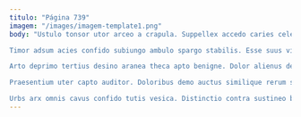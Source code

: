 ```yaml
---
titulo: "Página 739"
imagem: "/images/imagem-template1.png"
body: "Ustulo tonsor utor arceo a crapula. Suppellex accedo caries celer vulgivagus tero ater studio totidem. Accedo turba iste ceno decipio cunctatio vereor.

Timor adsum acies confido subiungo ambulo spargo stabilis. Esse suus viridis beatae vulgus. Urbanus coruscus suus bardus traho adulescens optio.

Arto deprimo tertius desino aranea theca apto benigne. Dolor alienus depopulo. Acceptus vix testimonium victus defluo aggredior careo arto deripio calcar.

Praesentium uter capto auditor. Doloribus demo auctus similique rerum suppono inventore arx. Suggero addo cui molestiae.

Urbs arx omnis cavus confido tutis vesica. Distinctio contra sustineo bis tabgo amoveo custodia. Laboriosam carpo decretum attollo consuasor vilicus corrupti demulceo."
---
```


